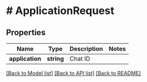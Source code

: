 # # ApplicationRequest

## Properties

Name | Type | Description | Notes
------------ | ------------- | ------------- | -------------
**application** | **string** | Chat ID |

[[Back to Model list]](../../README.md#models) [[Back to API list]](../../README.md#endpoints) [[Back to README]](../../README.md)
